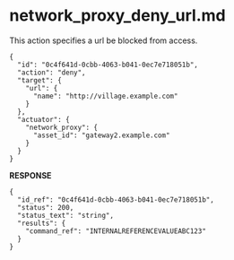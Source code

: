 
# network_proxy_deny_url.md

This action specifies a url be blocked from access.

```
{
  "id": "0c4f641d-0cbb-4063-b041-0ec7e718051b",
  "action": "deny",
  "target": {
    "url": {
      "name": "http://village.example.com"
    }
  },
  "actuator": {
    "network_proxy": {
      "asset_id": "gateway2.example.com"
    }
  }
}
```

**RESPONSE**

```
{
  "id_ref": "0c4f641d-0cbb-4063-b041-0ec7e718051b",
  "status": 200,
  "status_text": "string",
  "results": {
    "command_ref": "INTERNALREFERENCEVALUEABC123"
  }
}
```
